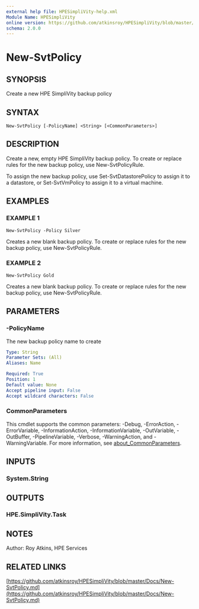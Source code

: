 ```yaml
---
external help file: HPESimpliVity-help.xml
Module Name: HPESimpliVity
online version: https://github.com/atkinsroy/HPESimpliVity/blob/master/Docs/New-SvtPolicy.md
schema: 2.0.0
---
```


# New-SvtPolicy

## SYNOPSIS
Create a new HPE SimpliVity backup policy

## SYNTAX

```
New-SvtPolicy [-PolicyName] <String> [<CommonParameters>]
```

## DESCRIPTION
Create a new, empty HPE SimpliVity backup policy.
To create or replace rules for the new backup
policy, use New-SvtPolicyRule.

To assign the new backup policy, use Set-SvtDatastorePolicy to assign it to a datastore, or
Set-SvtVmPolicy to assign it to a virtual machine.

## EXAMPLES

### EXAMPLE 1
```
New-SvtPolicy -Policy Silver
```

Creates a new blank backup policy.
To create or replace rules for the new backup policy,
use New-SvtPolicyRule.

### EXAMPLE 2
```
New-SvtPolicy Gold
```

Creates a new blank backup policy.
To create or replace rules for the new backup policy,
use New-SvtPolicyRule.

## PARAMETERS

### -PolicyName
The new backup policy name to create

```yaml
Type: String
Parameter Sets: (All)
Aliases: Name

Required: True
Position: 1
Default value: None
Accept pipeline input: False
Accept wildcard characters: False
```

### CommonParameters
This cmdlet supports the common parameters: -Debug, -ErrorAction, -ErrorVariable, -InformationAction, -InformationVariable, -OutVariable, -OutBuffer, -PipelineVariable, -Verbose, -WarningAction, and -WarningVariable. For more information, see [about_CommonParameters](http://go.microsoft.com/fwlink/?LinkID=113216).

## INPUTS

### System.String
## OUTPUTS

### HPE.SimpliVity.Task
## NOTES
Author: Roy Atkins, HPE Services

## RELATED LINKS

[https://github.com/atkinsroy/HPESimpliVity/blob/master/Docs/New-SvtPolicy.md](https://github.com/atkinsroy/HPESimpliVity/blob/master/Docs/New-SvtPolicy.md)

